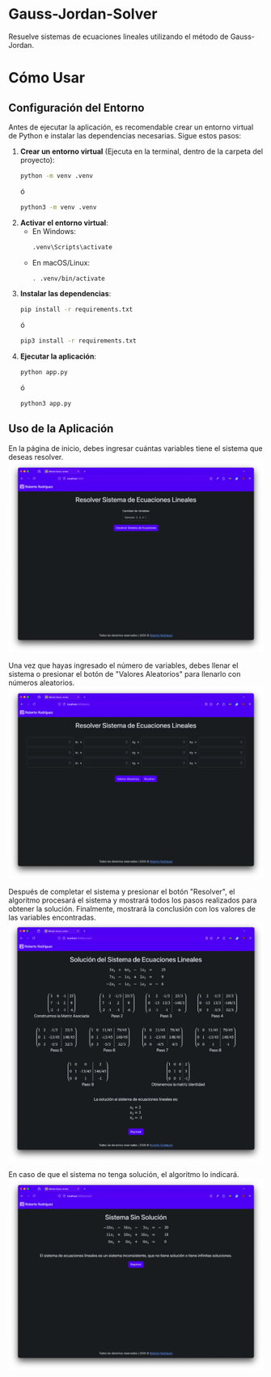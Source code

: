 # Gauss-Jordan-Solver
Resuelve sistemas de ecuaciones lineales utilizando el método de Gauss-Jordan.

# Cómo Usar
## Configuración del Entorno
Antes de ejecutar la aplicación, es recomendable crear un entorno virtual de Python e instalar las dependencias necesarias. Sigue estos pasos:

1. **Crear un entorno virtual** (Ejecuta en la terminal, dentro de la carpeta del proyecto):
   ```sh
   python -m venv .venv
   ```
   ó
   ```sh
   python3 -m venv .venv
   ```
2. **Activar el entorno virtual**:
   - En Windows:
     ```sh
     .venv\Scripts\activate
     ```
   - En macOS/Linux:
     ```sh
     . .venv/bin/activate
     ```
3. **Instalar las dependencias**:
   ```sh
   pip install -r requirements.txt
   ```
   ó
   ```sh
   pip3 install -r requirements.txt
   ```
4. **Ejecutar la aplicación**:
   ```sh
   python app.py
   ```
   ó
   ```sh
   python3 app.py
   ```

## Uso de la Aplicación
En la página de inicio, debes ingresar cuántas variables tiene el sistema que deseas resolver.  
![Página de inicio](static/index.png)

Una vez que hayas ingresado el número de variables, debes llenar el sistema o presionar el botón de "Valores Aleatorios" para llenarlo con números aleatorios.  
![Página de entrada](static/input.png)

Después de completar el sistema y presionar el botón "Resolver", el algoritmo procesará el sistema y mostrará todos los pasos realizados para obtener la solución. Finalmente, mostrará la conclusión con los valores de las variables encontradas.  
![Página de solución](static/result.png)

En caso de que el sistema no tenga solución, el algoritmo lo indicará.  
![Página sin solución](static/noResult.png)
